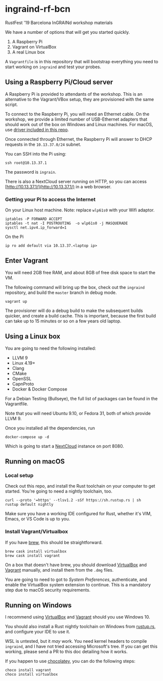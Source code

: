 # ingraind-rf-bcn

RustFest '19 Barcelona InGRAINd workshop materials

We have a number of options that will get you started quickly.

 1. A Raspberry Pi
 1. Vagrant on VirtualBox
 1. A real Linux box

A `Vagrantfile` is in this repository that will bootstrap everything
you need to start working on `ingraind` and test your probes.

## Using a Raspberry Pi/Cloud server

A Raspberry Pi is provided to attendants of the workshop.  This is an
alternative to the Vagrant/VBox setup, they are provisioned with the
same script.

To connect to the Raspberry Pi, you will need an Ethernet cable. On
the workshop, we provide a limited number of USB-Ethernet adapters
that should work out of the box on Windows and Linux machines. For
macOS, use [driver included in this
repo](./AmazonBasics_USB_LAN_Adapter_Driver_3.0._CB1198675309_.dmg).

Once connected through Ethernet, the Raspberry Pi will answer to DHCP
requests in the `10.13.37.0/24` subnet.

You can SSH into the Pi using:

    ssh root@10.13.37.1
	
The password is `ingrain`.

There is also a NextCloud server running on HTTP, so you can access
[http://10.13.37.1/](http://10.13.37.1/) in a web browser.

### Getting your Pi to access the Internet

On your Linux host machine. Note: replace `wlp61s0` with your Wifi adaptor.

```
iptables -P FORWARD ACCEPT
iptables -t nat -I POSTROUTING  -o wlp61s0 -j MASQUERADE
sysctl net.ipv4.ip_forward=1
```

On the Pi

```
ip ro add default via 10.13.37.<laptop ip>
```

## Enter Vagrant

You will need 2GB free RAM, and about 8GB of free disk space to start
the VM.

The following command will bring up the box, check out the `ingraind`
repository, and build the `master` branch in debug mode.

    vagrant up

The provisioner will do a debug build to make the
subsequent builds quicker, and create a build cache. This is
important, because the first build can take up to 15 minutes or so on
a few years old laptop.

## Using a Linux box

You are going to need the following installed:

 * LLVM 9
 * Linux 4.19+
 * Clang
 * CMake
 * OpenSSL
 * CapnProto
 * Docker & Docker Compose

For a Debian Testing (Bullseye), the full list of packages can be
found in the Vagrantfile.

Note that you will need Ubuntu 9.10, or Fedora 31, both of which
provide LLVM 9.

Once you installed all the dependencies, run

    docker-compose up -d
	
Which is going to start a [NextCloud](https://nextcloud.org/)
instance on port 8080.

## Running on macOS

### Local setup

Check out this repo, and install the Rust toolchain on your computer
to get started.
You're going to need a nightly toolchain, too.

    curl --proto '=https' --tlsv1.2 -sSf https://sh.rustup.rs | sh
	rustup default nightly
	
Make sure you have a working IDE configured for Rust, whether it's
VIM, Emacs, or VS Code is up to you.

### Install Vagrant/Virtualbox

If you have [brew](https://brew.sh), this should be straightforward.

    brew cask install virtualbox
    brew cask install vagrant
	
On a box that doesn't have brew, you should download
[VirtualBox](https://virtuabox.org) and
[Vagrant](https://vagrantup.com) manually, and install them from the
`.dmg` files.

You are going to need to got to _System Preferences_, authenticate,
and enable the VirtualBox system extension to continue.  This is a
mandatory step due to macOS security requirements.

## Running on Windows

I recommend using [VirtualBox](https://virtuabox.org) and
[Vagrant](https://vagrantup.com) should you use Windows 10.

You should also install a Rust nightly toolchain on Windows from
[rustup.rs](https://rustup.rs), and configure your IDE to use it.

WSL is untested, but it *may* work. You need kernel headers to
compile `ingraind`, and I have not tried accessing Microsoft's
tree. If you can get this working, please send a PR to this doc
detailing how it works.

If you happen to use [chocolatey](https://chocolatey.org/), you can do
the following steps:

    choco install vagrant
	choco install virtualbox
